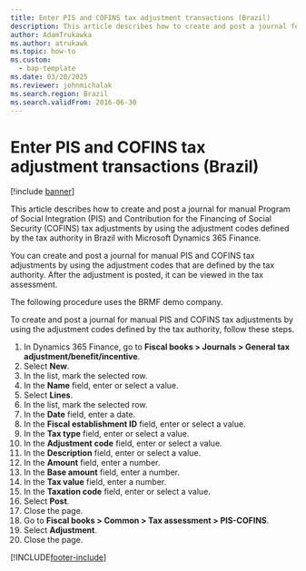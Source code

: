 ```yaml
---
title: Enter PIS and COFINS tax adjustment transactions (Brazil)
description: This article describes how to create and post a journal for manual PIS and COFINS tax adjustments by using the adjustment codes defined by the tax authority in Brazil with Microsoft Dynamics 365 Finance.
author: AdamTrukawka
ms.author: atrukawk
ms.topic: how-to
ms.custom: 
  - bap-template
ms.date: 03/20/2025
ms.reviewer: johnmichalak
ms.search.region: Brazil
ms.search.validFrom: 2016-06-30
---
```


# Enter PIS and COFINS tax adjustment transactions (Brazil)

[!include [banner](../../includes/banner.md)]

This article describes how to create and post a journal for manual Program of Social Integration (PIS) and Contribution for the Financing of Social Security (COFINS) tax adjustments by using the adjustment codes defined by the tax authority in Brazil with Microsoft Dynamics 365 Finance.

You can create and post a journal for manual PIS and COFINS tax adjustments by using the adjustment codes that are defined by the tax authority. After the adjustment is posted, it can be viewed in the tax assessment. 

The following procedure uses the BRMF demo company.

To create and post a journal for manual PIS and COFINS tax adjustments by using the adjustment codes defined by the tax authority, follow these steps.

1. In Dynamics 365 Finance, go to **Fiscal books \> Journals \> General tax adjustment/benefit/incentive**.
1. Select **New**.
1. In the list, mark the selected row.
1. In the **Name** field, enter or select a value.
1. Select **Lines**.
1. In the list, mark the selected row.
1. In the **Date** field, enter a date.
1. In the **Fiscal establishment ID** field, enter or select a value.
1. In the **Tax type** field, enter or select a value.
1. In the **Adjustment code** field, enter or select a value.
1. In the **Description** field, enter or select a value.
1. In the **Amount** field, enter a number.
1. In the **Base amount** field, enter a number.
1. In the **Tax value** field, enter a number.
1. In the **Taxation code** field, enter or select a value.
1. Select **Post**.
1. Close the page.
1. Go to **Fiscal books \> Common \> Tax assessment \> PIS-COFINS**.
1. Select **Adjustment**.
1. Close the page.


[!INCLUDE[footer-include](../../../includes/footer-banner.md)]
